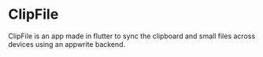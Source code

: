 # ClipFile


ClipFile is an app made in flutter to sync the clipboard and small files
across devices using an appwrite backend.

